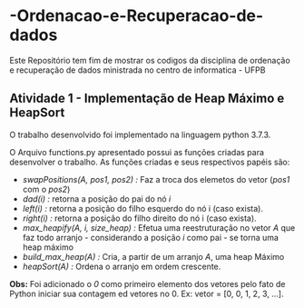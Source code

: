 # -Ordenacao-e-Recuperacao-de-dados
Este Repositório tem fim de mostrar os codigos da disciplina de ordenação e recuperação de dados ministrada no centro de informatica - UFPB

## Atividade 1 - Implementação de Heap Máximo e HeapSort
 O trabalho desenvolvido foi implementado na linguagem python 3.7.3.
 
 O Arquivo functions.py apresentado possui as funções criadas para desenvolver o trabalho. As funções criadas e seus respectivos papéis são:
 
 - *swapPositions(A, pos1, pos2) :* Faz a troca dos elemetos do vetor (*pos1* com o *pos2*)
 - *dad(i) :* retorna a posição do pai do nó *i*
 - *left(i) :* retorna a posição do filho esquerdo do nó i (caso exista).
 - *right(i) :* retorna a posição do filho direito do nó i (caso exista).
 - *max_heapify(A, i, size_heap) :* Efetua uma reestruturação no vetor *A* que faz todo arranjo - considerando a posição *i* como pai - se torna uma heap máximo
 - *build_max_heap(A) :* Cria, a partir de um arranjo *A*, uma heap Máximo
 - *heapSort(A) :*  Ordena o arranjo em ordem crescente.

**Obs:** Foi adicionado o *0* como primeiro elemento dos vetores pelo fato de Python iniciar sua contagem ed vetores no 0. Ex: vetor = [0, 0, 1, 2, 3, ...].